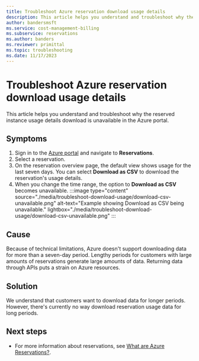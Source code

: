 ```yaml
---
title: Troubleshoot Azure reservation download usage details
description: This article helps you understand and troubleshoot why the reserved instance usage details download is unavailable in the Azure portal.
author: bandersmsft
ms.service: cost-management-billing
ms.subservice: reservations
ms.author: banders
ms.reviewer: primittal
ms.topic: troubleshooting
ms.date: 11/17/2023
---
```


# Troubleshoot Azure reservation download usage details

This article helps you understand and troubleshoot why the reserved instance usage details download is unavailable in the Azure portal.

## Symptoms

1. Sign in to the [Azure portal](https://portal.azure.com/) and navigate to **Reservations**.
1. Select a reservation.
1. On the reservation overview page, the default view shows usage for the last seven days. You can select **Download as CSV** to download the reservation's usage details.
1. When you change the time range, the option to **Download as CSV** becomes unavailable.
    :::image type="content" source="./media/troubleshoot-download-usage/download-csv-unavailable.png" alt-text="Example showing Download as CSV being unavailable." lightbox="./media/troubleshoot-download-usage/download-csv-unavailable.png" :::

## Cause

Because of technical limitations, Azure doesn't support downloading data for more than a seven-day period. Lengthy periods for customers with large amounts of reservations generate large amounts of data. Returning data through APIs puts a strain on Azure resources.

## Solution

We understand that customers want to download data for longer periods. However, there's currently no way download reservation usage data for long periods.

## Next steps

- For more information about reservations, see [What are Azure Reservations?](save-compute-costs-reservations.md).
